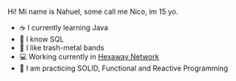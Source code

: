 Hi! Mi name is Nahuel, some call me Nico, im 15 yo.
- ☕ I currently learning Java
- 💾 I know SQL 
- 🎸 I like trash-metal bands
- 💻 Working currently in <a href="https://github.com/Hexaway">Hexaway Network</a>
- 📗 I am practicing SOLID, Functional and Reactive Programming
